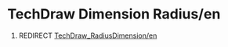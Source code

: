 # TechDraw Dimension Radius/en
1.  REDIRECT [TechDraw\_RadiusDimension/en](TechDraw_RadiusDimension/en.md)

